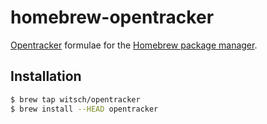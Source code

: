homebrew-opentracker
====================

[Opentracker](http://erdgeist.org/arts/software/opentracker/) formulae for the [Homebrew package manager](http://brew.sh).

Installation
------------

```sh
$ brew tap witsch/opentracker
$ brew install --HEAD opentracker
```
